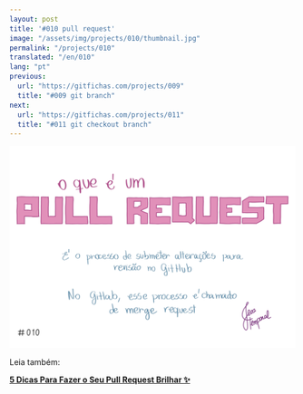 ```yaml
---
layout: post
title: '#010 pull request'
image: "/assets/img/projects/010/thumbnail.jpg"
permalink: "/projects/010"
translated: "/en/010"
lang: "pt"
previous:
  url: "https://gitfichas.com/projects/009"
  title: "#009 git branch"
next:
  url: "https://gitfichas.com/projects/011"
  title: "#011 git checkout branch"
---
```


<img alt="Pull request é o processo de submeter alterações para revisão no GitHub. No GitLab, esse processo é chamado de merge request" src="/assets/img/projects/010/full.jpg">

Leia também:

<a href="https://jtemporal.com/5-dicas-para-fazer-o-seu-pull-request-brilhar/">
  <strong>5 Dicas Para Fazer o Seu Pull Request Brilhar ✨</strong>
</a>
